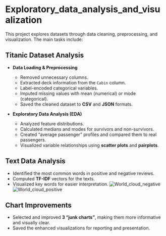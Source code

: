 # Exploratory_data_analysis_and_visualization

This project explores datasets through data cleaning, preprocessing, and visualization. The main tasks include:

## Titanic Dataset Analysis
- **Data Loading & Preprocessing**  
  - Removed unnecessary columns.  
  - Extracted deck information from the `Cabin` column.  
  - Label-encoded categorical variables.  
  - Imputed missing values with mean (numerical) or mode (categorical).  
  - Saved the cleaned dataset to **CSV** and **JSON** formats.

- **Exploratory Data Analysis (EDA)**  
  - Analyzed feature distributions.  
  - Calculated medians and modes for survivors and non-survivors.  
  - Created “average passenger” profiles and compared them to real passengers.  
  - Visualized variable relationships using **scatter plots** and **pairplots**.

## Text Data Analysis
- Identified the most common words in positive and negative reviews.  
- Computed **TF-IDF** vectors for the texts.  
- Visualized key words for easier interpretation.
![World_cloud_negative]("C:\Users\Omistaja\Desktop\Exploratory_data_analysis_and_visualization\wordcloud_negative.png")
![World_cloud_positive]("C:\Users\Omistaja\Desktop\Exploratory_data_analysis_and_visualization\wordcloud_positive.png")

## Chart Improvements
- Selected and improved **3 “junk charts”**, making them more informative and visually clear.  
- Saved the enhanced visualizations for reporting and presentation.

